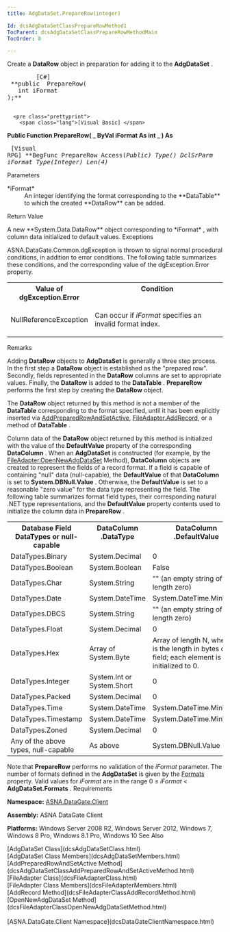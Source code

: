 ```yaml
---
title: AdgDataSet.PrepareRow(integer)

Id: dcsAdgDataSetClassPrepareRowMethod1
TocParent: dcsAdgDataSetClassPrepareRowMethodMain
TocOrder: 0

---
```


Create a **DataRow** object in preparation for adding it to the **AdgDataSet** .
<pre class="prettyprint">
        <span class="lang">[C#]</span>
 **public  PrepareRow(
   int iFormat
);** 
      </pre>
      <pre class="prettyprint">
        <span class="lang">[Visual Basic] </span>
 **Public Function PrepareRow( _
   ByVal iFormat As int _
) As** 
      </pre>
      <pre class="prettyprint">
        <span class="lang">[Visual RPG]</span>
 **BegFunc PrepareRow Access(*Public) Type()
   DclSrParm iFormat Type(*Integer) Len(4)** 
      </pre>

Parameters

<dl>
        <dt>
 *iFormat* 
        </dt>
        <dd>An integer identifying the format corresponding to the **DataTable** 
			to which the created **DataRow**  can be added.</dd>
</dl>

Return Value

<p>A new **System.Data.DataRow** object corresponding to *iFormat* , with column data initialized to default values.
Exceptions

ASNA.DataGate.Common.dgException is thrown to signal normal procedural conditions, in addition to error conditions. The following table summarizes these conditions, and the corresponding value of the dgException.Error property.
<br />

<table class="dtTABLE" id="Table5" x-use-null-cells="x-use-null-cells" style="border-spacing: 0px;     x-cell-content-align: Top" cellspacing="0">
          <colgroup span="1">
            <col span="1" style="FONT-WEIGHT: bold; WIDTH: 30%" />
            <col span="1" style="WIDTH: 70%" />
          </colgroup>
          <tr valign="top">
            <th colspan="1" rowspan="1">
				Value of dgException.Error
						</th>
            <th colspan="1" rowspan="1">
				Condition
						</th>
          </tr>
          <tr>
            <td colspan="1" rowspan="1">

NullReferenceException
</td>
            <td colspan="1" rowspan="1">

Can occur if *iFormat* specifies an invalid format index.
</td>
          </tr>
</table>

Remarks

Adding **DataRow** objects to **AdgDataSet** is generally a three step process. In the first step a **DataRow** object is established as the "prepared row". Secondly, fields represented in the **DataRow** columns are set to appropriate values. Finally, the **DataRow** is added to the **DataTable** . **PrepareRow** performs the first step by creating the **DataRow** object.

The **DataRow** object returned by this method is not a member of the **DataTable** corresponding to the format specified, until it has been explicitly inserted via [ AddPreparedRowAndSetActive](dcsAdgDataSetClassAddPreparedRowAndSetActiveMethod.html), [ FileAdapter.AddRecord](dcsFileAdapterClassAddRecordMethod.html), or a method of **DataTable** .

Column data of the **DataRow** object returned by this method is initialized with the value of the **DefaultValue** property of the corresponding **DataColumn** . When an **AdgDataSet** is constructed (for example, by the [ FileAdapter.OpenNewAdgDataSet](dcsFileAdapterClassOpenNewAdgDataSetMethod.html) Method), **DataColumn** objects are created to represent the fields of a record format. If a field is capable of containing "null" data (null-capable), the **DefaultValue** of that **DataColumn** is set to **System.DBNull.Value** . Otherwise, the **DefaultValue** is set to a reasonable "zero value" for the data type representing the field. The following table summarizes format field types, their corresponding natural .NET type representations, and the **DefaultValue** property contents used to initialize the column data in **PrepareRow** .
<br />

<table class="dtTABLE" id="Table3" x-use-null-cells="x-use-null-cells" style="border-spacing: 0px;     x-cell-content-align: Top" cellspacing="0">
          <colgroup span="1">
            <col span="1" style="WIDTH: 19.99%" />
            <col span="1" style="WIDTH: 30%" />
            <col span="1" style="WIDTH: 40%" />
          </colgroup>
          <tr valign="top">
            <th colspan="1" rowspan="1">
								Database Field DataTypes or null-capable
							</th>
            <th colspan="1" rowspan="1">
								DataColumn<br />
								.DataType
							</th>
            <th colspan="1" rowspan="1">
								DataColumn<br />
								.DefaultValue
							</th>
          </tr>
          <tr>
            <td colspan="1" rowspan="1">DataTypes.Binary
							</td>
            <td colspan="1" rowspan="1">System.Decimal
							</td>
            <td colspan="1" rowspan="1">0
							</td>
          </tr>
          <tr>
            <td colspan="1" rowspan="1">DataTypes.Boolean
							</td>
            <td colspan="1" rowspan="1">System.Boolean
							</td>
            <td colspan="1" rowspan="1">False
							</td>
          </tr>
          <tr>
            <td colspan="1" rowspan="1">DataTypes.Char
							</td>
            <td colspan="1" rowspan="1">System.String
							</td>
            <td colspan="1" rowspan="1">"" (an empty string of length zero)
							</td>
          </tr>
          <tr>
            <td colspan="1" rowspan="1">DataTypes.Date
							</td>
            <td colspan="1" rowspan="1">System.DateTime
							</td>
            <td colspan="1" rowspan="1">System.DateTime.MinValue
							</td>
          </tr>
          <tr>
            <td colspan="1" rowspan="1">DataTypes.DBCS
							</td>
            <td colspan="1" rowspan="1">System.String
							</td>
            <td colspan="1" rowspan="1">"" (an empty string of length zero)
							</td>
          </tr>
          <tr>
            <td colspan="1" rowspan="1">DataTypes.Float
							</td>
            <td colspan="1" rowspan="1">System.Decimal
							</td>
            <td colspan="1" rowspan="1">0
							</td>
          </tr>
          <tr>
            <td colspan="1" rowspan="1">DataTypes.Hex
							</td>
            <td colspan="1" rowspan="1">Array of System.Byte
							</td>
            <td colspan="1" rowspan="1">Array of length N, where N is the length in bytes of the field; each element is 
								initialized to 0.
							</td>
          </tr>
          <tr>
            <td colspan="1" rowspan="1">DataTypes.Integer
							</td>
            <td colspan="1" rowspan="1">System.Int or System.Short
							</td>
            <td colspan="1" rowspan="1">0
							</td>
          </tr>
          <tr>
            <td colspan="1" rowspan="1">DataTypes.Packed
							</td>
            <td colspan="1" rowspan="1">System.Decimal
							</td>
            <td colspan="1" rowspan="1">0
							</td>
          </tr>
          <tr>
            <td colspan="1" rowspan="1">DataTypes.Time
							</td>
            <td colspan="1" rowspan="1">System.DateTime
							</td>
            <td colspan="1" rowspan="1">System.DateTime.MinValue
							</td>
          </tr>
          <tr>
            <td colspan="1" rowspan="1">DataTypes.Timestamp
							</td>
            <td colspan="1" rowspan="1">System.DateTime
							</td>
            <td colspan="1" rowspan="1">System.DateTime.MinValue
							</td>
          </tr>
          <tr>
            <td colspan="1" rowspan="1">DataTypes.Zoned
							</td>
            <td colspan="1" rowspan="1">System.Decimal
							</td>
            <td colspan="1" rowspan="1">0
							</td>
          </tr>
          <tr>
            <td colspan="1" rowspan="1">Any of the above types, null-capable
							</td>
            <td colspan="1" rowspan="1">As above
							</td>
            <td colspan="1" rowspan="1">System.DBNull.Value
							</td>
          </tr>
</table>

Note that **PrepareRow** performs no validation of the *iFormat* parameter. The number of formats defined in the **AdgDataSet** is given by the [Formats](dcsAdgDataSetClassFormatsProperty.html) property. Valid values for *iFormat* are in the range 0 ≤ *iFormat* &lt; **AdgDataSet.Formats** .
Requirements

**Namespace:** [ASNA.DataGate.Client](dcsDataGateClientNamespace.html) 

**Assembly:** ASNA DataGate Client

**Platforms:** Windows Server 2008 R2, Windows Server 2012, Windows 7, Windows 8 Pro, Windows 8.1 Pro, Windows 10
See Also

<dl />
      [AdgDataSet Class](dcsAdgDataSetClass.html)
      <br />
      [AdgDataSet Class Members](dcsAdgDataSetMembers.html)
      <br />
      [AddPreparedRowAndSetActive 
					Method](dcsAdgDataSetClassAddPreparedRowAndSetActiveMethod.html)
      <br />
      [FileAdapter Class](dcsFileAdapterClass.html)
      <br />
      [FileAdapter Class Members](dcsFileAdapterMembers.html)
      <br />
      [AddRecord Method](dcsFileAdapterClassAddRecordMethod.html)
      <br />
      [OpenNewAdgDataSet Method](dcsFileAdapterClassOpenNewAdgDataSetMethod.html)
      <br />
      <br />
      [ASNA.DataGate.Client Namespace](dcsDataGateClientNamespace.html)

